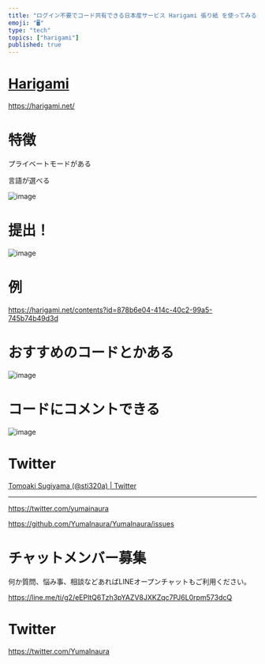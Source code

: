 ```yaml
---
title: "ログイン不要でコード共有できる日本産サービス Harigami 張り紙 を使ってみる Twitter  @sti320a "
emoji: "🖥"
type: "tech"
topics: ["harigami"]
published: true
---
```



# [Harigami](https://harigami.net/)


https://harigami.net/

# 特徴

プライベートモードがある

言語が選べる

![image](https://user-images.githubusercontent.com/13635059/51081821-834f4e00-173c-11e9-9d30-107c63301897.png)

# 提出！

![image](https://user-images.githubusercontent.com/13635059/51081823-8c401f80-173c-11e9-909b-89c17ccb2952.png)

# 例

https://harigami.net/contents?id=878b6e04-414c-40c2-99a5-745b74b49d3d

# おすすめのコードとかある

![image](https://user-images.githubusercontent.com/13635059/51081825-b396ec80-173c-11e9-9b11-3694175a2c4a.png)

# コードにコメントできる

![image](https://user-images.githubusercontent.com/13635059/51081827-c3163580-173c-11e9-8b21-5fe12f20cb26.png)

# Twitter

[Tomoaki Sugiyama (@sti320a) | Twitter](https://twitter.com/sti320a)

---

https://twitter.com/yumainaura

https://github.com/YumaInaura/YumaInaura/issues









<!-- Update From Qiita API -->

# チャットメンバー募集


何か質問、悩み事、相談などあればLINEオープンチャットもご利用ください。

https://line.me/ti/g2/eEPltQ6Tzh3pYAZV8JXKZqc7PJ6L0rpm573dcQ





# Twitter


https://twitter.com/YumaInaura


<!-- Update From Qiita API -->


